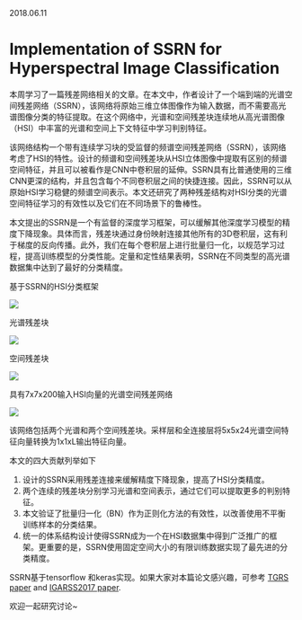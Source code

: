 2018.06.11

# Implementation of SSRN for Hyperspectral Image Classification

​	本周学习了一篇残差网络相关的文章。在本文中，作者设计了一个端到端的光谱空间残差网络（SSRN），该网络将原始三维立体图像作为输入数据，而不需要高光谱图像分类的特征提取。在这个网络中，光谱和空间残差块连续地从高光谱图像（HSI）中丰富的光谱和空间上下文特征中学习判别特征。

​	该网络结构一个带有连续学习块的受监督的频谱空间残差网络（SSRN），该网络考虑了HSI的特性。设计的频谱和空间残差块从HSI立体图像中提取有区别的频谱空间特征，并且可以被看作是CNN中卷积层的延伸。SSRN具有比普通使用的三维CNN更深的结构，并且包含每个不同卷积层之间的快捷连接。因此，SSRN可以从原始HSI学习稳健的频谱空间表示。本文还研究了两种残差结构对HSI分类的光谱空间特征学习的有效性以及它们在不同场景下的鲁棒性。

​	本文提出的SSRN是一个有监督的深度学习框架，可以缓解其他深度学习模型的精度下降现象。具体而言，残差块通过身份映射连接其他所有的3D卷积层，这有利于梯度的反向传播。此外，我们在每个卷积层上进行批量归一化，以规范学习过程，提高训练模型的分类性能。定量和定性结果表明，SSRN在不同类型的高光谱数据集中达到了最好的分类精度。

基于SSRN的HSI分类框架

![](https://ws1.sinaimg.cn/large/005QZeSZly1fs8eqlxyvdg30fa05hmxg.gif)



光谱残差块

![](https://ws1.sinaimg.cn/large/005QZeSZly1fs8epkduodj30ng09o0uz.jpg)



空间残差块

![](https://ws1.sinaimg.cn/large/005QZeSZly1fs8eqg211kj30q009aabz.jpg)



具有7x7x200输入HSI向量的光谱空间残差网络

![](https://ws1.sinaimg.cn/large/005QZeSZly1fs8etvh4gnj31p60k8qc7.jpg)

该网络包括两个光谱和两个空间残差块。采样层和全连接层将5x5x24光谱空间特征向量转换为1x1xL输出特征向量。



本文的四大贡献列举如下

1. 设计的SSRN采用残差连接来缓解精度下降现象，提高了HSI分类精度。
2. 两个连续的残差块分别学习光谱和空间表示，通过它们可以提取更多的判别特征。
3. 本文验证了批量归一化（BN）作为正则化方法的有效性，以改善使用不平衡训练样本的分类结果。
4. 统一的体系结构设计使得SSRN成为一个在HSI数据集中得到广泛推广的框架。更重要的是，SSRN使用固定空间大小的有限训练数据实现了最先进的分类精度。



SSRN基于tensorflow 和keras实现。如果大家对本篇论文感兴趣，可参考 [TGRS paper](http://ieeexplore.ieee.org/document/8061020/) and [IGARSS2017 paper](https://www.researchgate.net/publication/320145356_Deep_Residual_Networks_for_Hyperspectral_Image_Classification).

欢迎一起研究讨论~